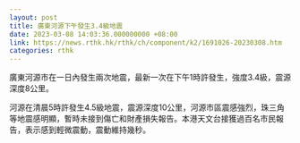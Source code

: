 ```yaml
---
layout: post
title: 廣東河源下午發生3.4級地震
date: 2023-03-08 14:03:36.000000000 +08:00
link: https://news.rthk.hk/rthk/ch/component/k2/1691026-20230308.htm
categories: rthk
---
```


廣東河源市在一日內發生兩次地震，最新一次在下午1時許發生，強度3.4級，震源深度8公里。

河源在清晨5時許發生4.5級地震，震源深度10公里，河源市區震感強烈，珠三角等地震感明顯，暫時未接到傷亡和財產損失報告。本港天文台接獲過百名市民報告，表示感到輕微震動，震動維持幾秒。
